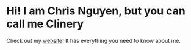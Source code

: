 # Hi! I am Chris Nguyen, but you can call me Clinery
Check out my [website](https://clinery1.github.io)! It has everything you need to know about me.
